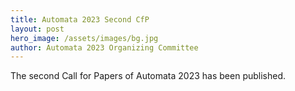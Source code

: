 ```yaml
---
title: Automata 2023 Second CfP
layout: post
hero_image: /assets/images/bg.jpg
author: Automata 2023 Organizing Committee
---
```


The second Call for Papers of Automata 2023 has been published.
